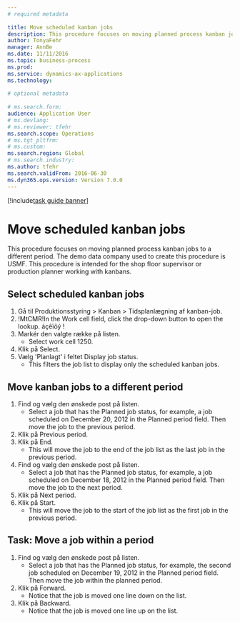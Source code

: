 ```yaml
--- 
# required metadata 
 
title: Move scheduled kanban jobs
description: This procedure focuses on moving planned process kanban jobs to a different period. 
author: TonyaFehr 
manager: AnnBe 
ms.date: 11/11/2016
ms.topic: business-process 
ms.prod:  
ms.service: dynamics-ax-applications 
ms.technology:  
 
# optional metadata 
 
# ms.search.form:   
audience: Application User 
# ms.devlang:  
# ms.reviewer: tfehr 
ms.search.scope: Operations 
# ms.tgt_pltfrm:  
# ms.custom:  
ms.search.region: Global
# ms.search.industry: 
ms.author: tfehr 
ms.search.validFrom: 2016-06-30 
ms.dyn365.ops.version: Version 7.0.0 
---
```


[!include[task guide banner](.../includes/task-guide-banner.md)]

# Move scheduled kanban jobs

This procedure focuses on moving planned process kanban jobs to a different period. The demo data company used to create this procedure is USMF. This procedure is intended for the shop floor supervisor or production planner working with kanbans.


## Select scheduled kanban jobs
1. Gå til Produktionsstyring > Kanban > Tidsplanlægning af kanban-job.
2. !MtCMR!In the Work cell field, click the drop-down button to open the lookup. áçêìõý !
3. Markér den valgte række på listen.
    * Select work cell 1250.  
4. Klik på Select.
5. Vælg 'Planlagt' i feltet Display job status.
    * This filters the job list to display only the scheduled kanban jobs.  

## Move kanban jobs to a different period
1. Find og vælg den ønskede post på listen.
    * Select a job that has the Planned job status, for example, a job scheduled on December 20, 2012  in the Planned period field. Then move the job to the previous period.  
2. Klik på Previous period.
3. Klik på End.
    * This will move the job to the end of the job list as the last job in the previous period.  
4. Find og vælg den ønskede post på listen.
    * Select a job that has the Planned job status, for example, a job scheduled on December 18, 2012 in the Planned period field. Then move the job to the next period.  
5. Klik på Next period.
6. Klik på Start.
    * This will move the job to the start of the job list as the first job in the previous period.  

## Task: Move a job within a period
1. Find og vælg den ønskede post på listen.
    * Select a job that has the Planned job status, for example, the second job scheduled on December 19, 2012 in the Planned period field. Then move the job within the planned period.  
2. Klik på Forward.
    * Notice that the job is moved one line down on the list.  
3. Klik på Backward.
    * Notice that the job is moved one line up on the list.  

